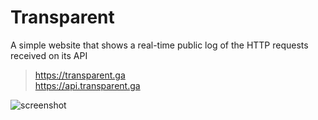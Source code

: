 # Transparent

A simple website that shows a real-time public log of the HTTP requests received on its API

> https://transparent.ga  
> https://api.transparent.ga

![screenshot](https://i.ibb.co/w62cPjg/Screenshot-2022-02-11-at-10-39-42-Transparent.png)

